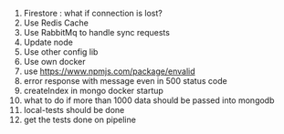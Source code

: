 1. Firestore : what if connection is lost?
2. Use Redis Cache
3. Use RabbitMq to handle sync requests
4. Update node
5. Use other config lib
6. Use own docker
7. use https://www.npmjs.com/package/envalid
8. error response with message even in 500 status code
9. createIndex in mongo docker startup
10. what to do if more than 1000 data should be passed into mongodb
11. local-tests should be done
12. get the tests done on pipeline